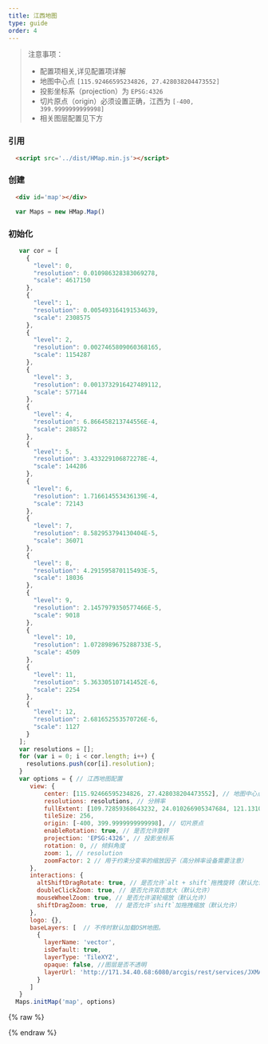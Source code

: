 ```yaml
---
title: 江西地图
type: guide
order: 4
---
```


> 注意事项：
> * 配置项相关,详见配置项详解
> * 地图中心点 `[115.92466595234826, 27.428038204473552]`
> * 投影坐标系（projection）为 `EPSG:4326`
> * 切片原点（origin）必须设置正确，江西为 `[-400, 399.9999999999998]`
> * 相关图层配置见下方

###  引用
  
```html
  <script src='../dist/HMap.min.js'></script>
```

### 创建

```html
  <div id='map'></div>
```

```js
  var Maps = new HMap.Map()
```

### 初始化
```js
   var cor = [
     {
       "level": 0,
       "resolution": 0.010986328383069278,
       "scale": 4617150
     },
     {
       "level": 1,
       "resolution": 0.005493164191534639,
       "scale": 2308575
     },
     {
       "level": 2,
       "resolution": 0.0027465809060368165,
       "scale": 1154287
     },
     {
       "level": 3,
       "resolution": 0.0013732916427489112,
       "scale": 577144
     },
     {
       "level": 4,
       "resolution": 6.866458213744556E-4,
       "scale": 288572
     },
     {
       "level": 5,
       "resolution": 3.433229106872278E-4,
       "scale": 144286
     },
     {
       "level": 6,
       "resolution": 1.716614553436139E-4,
       "scale": 72143
     },
     {
       "level": 7,
       "resolution": 8.582953794130404E-5,
       "scale": 36071
     },
     {
       "level": 8,
       "resolution": 4.291595870115493E-5,
       "scale": 18036
     },
     {
       "level": 9,
       "resolution": 2.1457979350577466E-5,
       "scale": 9018
     },
     {
       "level": 10,
       "resolution": 1.0728989675288733E-5,
       "scale": 4509
     },
     {
       "level": 11,
       "resolution": 5.363305107141452E-6,
       "scale": 2254
     },
     {
       "level": 12,
       "resolution": 2.681652553570726E-6,
       "scale": 1127
     }
   ];
   var resolutions = [];
   for (var i = 0; i < cor.length; i++) {
     resolutions.push(cor[i].resolution);
   }
   var options = { // 江西地图配置
      view: {
          center: [115.92466595234826, 27.428038204473552], // 地图中心点
          resolutions: resolutions, // 分辨率
          fullExtent: [109.72859368643232, 24.010266905347684, 121.13105988819079, 30.76693489432357],
          tileSize: 256,
          origin: [-400, 399.9999999999998], // 切片原点
          enableRotation: true, // 是否允许旋转
          projection: 'EPSG:4326', // 投影坐标系
          rotation: 0, // 倾斜角度
          zoom: 1, // resolution
          zoomFactor: 2 // 用于约束分变率的缩放因子（高分辨率设备需要注意）
      },
      interactions: {
        altShiftDragRotate: true, // 是否允许`alt + shift`拖拽旋转（默认允许）
        doubleClickZoom: true, // 是否允许双击放大（默认允许）
        mouseWheelZoom: true, // 是否允许滚轮缩放（默认允许）
        shiftDragZoom: true,  // 是否允许`shift`加拖拽缩放（默认允许）
      },
      logo: {},
      baseLayers: [  // 不传时默认加载OSM地图。
        {
          layerName: 'vector',
          isDefault: true,
          layerType: 'TileXYZ',
          opaque: false, //图层是否不透明
          layerUrl: 'http://171.34.40.68:6080/arcgis/rest/services/JXMAP_2016_2/MapServer'
        }
      ]
   }
  Maps.initMap('map', options)
```
  
  
{% raw %}
 <div id='map'></div>
 <script>
 var Maps = new HMap.Map()
 var cor = [
      {
        "level": 0,
        "resolution": 0.010986328383069278,
        "scale": 4617150
      },
      {
        "level": 1,
        "resolution": 0.005493164191534639,
        "scale": 2308575
      },
      {
        "level": 2,
        "resolution": 0.0027465809060368165,
        "scale": 1154287
      },
      {
        "level": 3,
        "resolution": 0.0013732916427489112,
        "scale": 577144
      },
      {
        "level": 4,
        "resolution": 6.866458213744556E-4,
        "scale": 288572
      },
      {
        "level": 5,
        "resolution": 3.433229106872278E-4,
        "scale": 144286
      },
      {
        "level": 6,
        "resolution": 1.716614553436139E-4,
        "scale": 72143
      },
      {
        "level": 7,
        "resolution": 8.582953794130404E-5,
        "scale": 36071
      },
      {
        "level": 8,
        "resolution": 4.291595870115493E-5,
        "scale": 18036
      },
      {
        "level": 9,
        "resolution": 2.1457979350577466E-5,
        "scale": 9018
      },
      {
        "level": 10,
        "resolution": 1.0728989675288733E-5,
        "scale": 4509
      },
      {
        "level": 11,
        "resolution": 5.363305107141452E-6,
        "scale": 2254
      },
      {
        "level": 12,
        "resolution": 2.681652553570726E-6,
        "scale": 1127
      }
    ];
    var resolutions = [];
    for (var i = 0; i < cor.length; i++) {
      resolutions.push(cor[i].resolution);
    }
    var options = { // 江西地图配置
       view: {
           center: [115.92466595234826, 27.428038204473552], // 地图中心点
           resolutions: resolutions, // 分辨率
           fullExtent: [109.72859368643232, 24.010266905347684, 121.13105988819079, 30.76693489432357],
           tileSize: 256,
           origin: [-400, 399.9999999999998],
           enableRotation: true, // 是否允许旋转
           projection: 'EPSG:4326',
           rotation: 0, // 角度
           zoom: 1, // resolution
           zoomFactor: 2 // 用于约束分变率的缩放因子（高分辨率设备需要注意）
       },
       interactions: {
         altShiftDragRotate: true, // 是否允许`alt + shift`拖拽旋转（默认允许）
         doubleClickZoom: true, // 是否允许双击放大（默认允许）
         mouseWheelZoom: true, // 是否允许滚轮缩放（默认允许）
         shiftDragZoom: true,  // 是否允许`shift`加拖拽缩放（默认允许）
       },
       logo: {},
       baseLayers: [  // 不传时默认加载OSM地图。
         {
           layerName: 'vector',
           isDefault: true,
           layerType: 'TileXYZ',
           opaque: false, //图层是否不透明
           layerUrl: 'http://171.34.40.68:6080/arcgis/rest/services/JXMAP_2016_2/MapServer'
         }
       ]
    }
   Maps.initMap('map', options)
   </script>
{% endraw %}